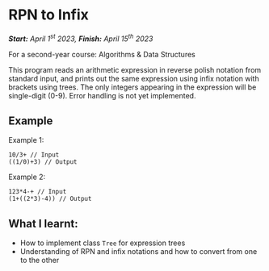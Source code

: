 # RPN to Infix
***Start:** April 1<sup>st</sup> 2023, **Finish:** April 15<sup>th</sup> 2023*

For a second-year course: Algorithms & Data Structures

This program reads an arithmetic expression in reverse polish notation from standard input, and prints out the same expression using infix notation with brackets using trees. The only integers appearing in the expression will be single-digit (0-9). Error handling is not yet implemented.

## Example
Example 1:
```
10/3+ // Input
((1/0)+3) // Output
```
Example 2:
```
123*4-+ // Input
(1+((2*3)-4)) // Output
```

## What I learnt:
- How to implement class `Tree` for expression trees
- Understanding of RPN and infix notations and how to convert from one to the other
